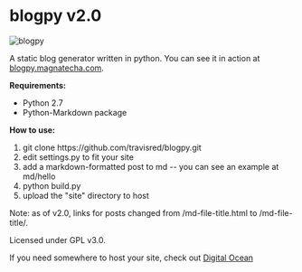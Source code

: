 blogpy v2.0
======

![blogpy](https://raw.github.com/travisred/blogpy/master/screenshot.png)

A static blog generator written in python. You can see it in action at [blogpy.magnatecha.com](http://blogpy.magnatecha.com).

**Requirements:**
* Python 2.7
* Python-Markdown package

**How to use:**
<ol>
<li>git clone https://github.com/travisred/blogpy.git</li>
<li>edit settings.py to fit your site</li>
<li>add a markdown-formatted post to md -- you can see an example at md/hello</li>
<li>python build.py</li>
<li>upload the "site" directory to host</li>
</ol>

Note: as of v2.0, links for posts changed from /md-file-title.html to /md-file-title/.

Licensed under GPL v3.0.

If you need somewhere to host your site, check out [Digital Ocean](https://www.digitalocean.com/?refcode=314851abcefa)
